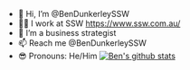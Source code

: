 - 👋 Hi, I’m @BenDunkerleySSW
- 👨‍💻 I work at SSW https://www.ssw.com.au/  
- 🌱 I’m a business strategist
- 📫 Reach me @BenDunkerleySSW
- 😎 Pronouns: He/Him
[![Ben's github stats](https://github-readme-stats.vercel.app/api?username=BenDunkerleySSW&theme=dark)](https://github.com/BenDunkerleySSW/github-readme-stats)
<!---
BenDunkerleySSW/BenDunkerleySSW is a ✨ special ✨ repository because its `README.md` (this file) appears on your GitHub profile.
You can click the Preview link to take a look at your changes.
--->

